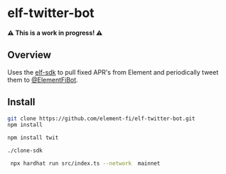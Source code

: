 # elf-twitter-bot

**⚠️ This is a work in progress! ⚠️**

## Overview

Uses the [elf-sdk](https://github.com/element-fi/elf-sdk) to pull fixed APR's from Element and periodically tweet them to [@ElementFiBot](https://twitter.com/ElementFiBot).

## Install

```bash
git clone https://github.com/element-fi/elf-twitter-bot.git
npm install

npm install twit

./clone-sdk

 npx hardhat run src/index.ts --network  mainnet
```
